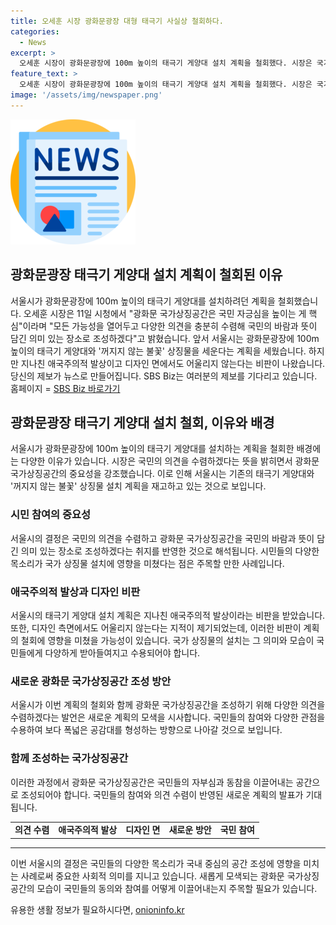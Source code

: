 ```yaml
---
title: 오세훈 시장 광화문광장 대형 태극기 사실상 철회하다.
categories:
  - News
excerpt: >
  오세훈 시장이 광화문광장에 100m 높이의 태극기 게양대 설치 계획을 철회했다. 시장은 국가상징공간은 국민 자긍심을 높이는 게 핵심이라며, 국민의 바람과 뜻을 수렴해 의미 있는 장소로 조성하겠다고 밝혔다. 이에 앞서 예정된 태극기 게양대와 상징물 세우기 계획은 폐기됐다. SBS Biz는 당신의 제보를 기다립니다. [자세히 보기] (링크: https://url.kr/9pghjn)
feature_text: >
  오세훈 시장이 광화문광장에 100m 높이의 태극기 게양대 설치 계획을 철회했다. 시장은 국가상징공간은 국민 자긍심을 높이는 게 핵심이라며, 국민의 바람과 뜻을 수렴해 의미 있는 장소로 조성하겠다고 밝혔다. 이에 앞서 예정된 태극기 게양대와 상징물 세우기 계획은 폐기됐다. SBS Biz는 당신의 제보를 기다립니다. [자세히 보기] (링크: https://url.kr/9pghjn)
image: '/assets/img/newspaper.png'
---
```


<p><img src="/assets/img/newspaper.png" alt="kimp 속보" /></p>

<h2>광화문광장 태극기 게양대 설치 계획이 철회된 이유</h2>

<p data-ke-size="size16">서울시가 광화문광장에 100m 높이의 태극기 게양대를 설치하려던 계획을 철회했습니다. 오세훈 시장은 11일 시청에서 "광화문 국가상징공간은 국민 자긍심을 높이는 게 핵심"이라며 "모든 가능성을 열어두고 다양한 의견을 충분히 수렴해 국민의 바람과 뜻이 담긴 의미 있는 장소로 조성하겠다"고 밝혔습니다. 앞서 서울시는 광화문광장에 100m 높이의 태극기 게양대와 '꺼지지 않는 불꽃' 상징물을 세운다는 계획을 세웠습니다. 하지만 지나친 애국주의적 발상이고 디자인 면에서도 어울리지 않는다는 비판이 나왔습니다. 당신의 제보가 뉴스로 만들어집니다. SBS Biz는 여러분의 제보를 기다리고 있습니다. 홈페이지 = <a href="https://url.kr/9pghjn">SBS Biz 바로가기</a></p>

<h2 data-ke-size="size26">광화문광장 태극기 게양대 설치 철회, 이유와 배경</h2>

<p data-ke-size="size16">서울시가 광화문광장에 100m 높이의 태극기 게양대를 설치하는 계획을 철회한 배경에는 다양한 이유가 있습니다. 시장은 국민의 의견을 수렴하겠다는 뜻을 밝히면서 광화문 국가상징공간의 중요성을 강조했습니다. 이로 인해 서울시는 기존의 태극기 게양대와 '꺼지지 않는 불꽃' 상징물 설치 계획을 재고하고 있는 것으로 보입니다.</p>

<h3>시민 참여의 중요성</h3>

<p data-ke-size="size16">서울시의 결정은 국민의 의견을 수렴하고 광화문 국가상징공간을 국민의 바람과 뜻이 담긴 의미 있는 장소로 조성하겠다는 취지를 반영한 것으로 해석됩니다. 시민들의 다양한 목소리가 국가 상징물 설치에 영향을 미쳤다는 점은 주목할 만한 사례입니다.</p>

<h3>애국주의적 발상과 디자인 비판</h3>

<p data-ke-size="size16">서울시의 태극기 게양대 설치 계획은 지나친 애국주의적 발상이라는 비판을 받았습니다. 또한, 디자인 측면에서도 어울리지 않는다는 지적이 제기되었는데, 이러한 비판이 계획의 철회에 영향을 미쳤을 가능성이 있습니다. 국가 상징물의 설치는 그 의미와 모습이 국민들에게 다양하게 받아들여지고 수용되어야 합니다.</p>

<h3>새로운 광화문 국가상징공간 조성 방안</h3>

<p data-ke-size="size16">서울시가 이번 계획의 철회와 함께 광화문 국가상징공간을 조성하기 위해 다양한 의견을 수렴하겠다는 발언은 새로운 계획의 모색을 시사합니다. 국민들의 참여와 다양한 관점을 수용하여 보다 폭넓은 공감대를 형성하는 방향으로 나아갈 것으로 보입니다.</p>

<h3>함께 조성하는 국가상징공간</h3>

<p data-ke-size="size16">이러한 과정에서 광화문 국가상징공간은 국민들의 자부심과 동참을 이끌어내는 공간으로 조성되어야 합니다. 국민들의 참여와 의견 수렴이 반영된 새로운 계획의 발표가 기대됩니다.</p>

<table>
    <tr>
        <td style="text-align: center; height: 17px;"><b>의견 수렴</b></td>
        <td style="text-align: center; height: 17px;"><b>애국주의적 발상</b></td>
        <td style="text-align: center; height: 17px;"><b>디자인 면</b></td>
        <td style="text-align: center; height: 17px;"><b>새로운 방안</b></td>
        <td style="text-align: center; height: 17px;"><b>국민 참여</b></td>
    </tr>
</table>

<hr>

<p data-ke-size="size16">이번 서울시의 결정은 국민들의 다양한 목소리가 국내 중심의 공간 조성에 영향을 미치는 사례로써 중요한 사회적 의미를 지니고 있습니다. 새롭게 모색되는 광화문 국가상징공간의 모습이 국민들의 동의와 참여를 어떻게 이끌어내는지 주목할 필요가 있습니다.</p>
유용한 생활 정보가 필요하시다면, <a href="https://onioninfo.kr" rel="dofollow">onioninfo.kr</a>


